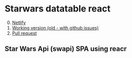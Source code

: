 # Starwars datatable react

0. [Netlify](https://friendly-mayer-4e877f.netlify.com/)
1. [Working version (old - with github issues)](https://samvimes01.github.io/sw-table-react/)
2. [Pull request](https://github.com/samvimes01/sw-table-react//pull/1/files)

## Star Wars Api (swapi) SPA using reacr
